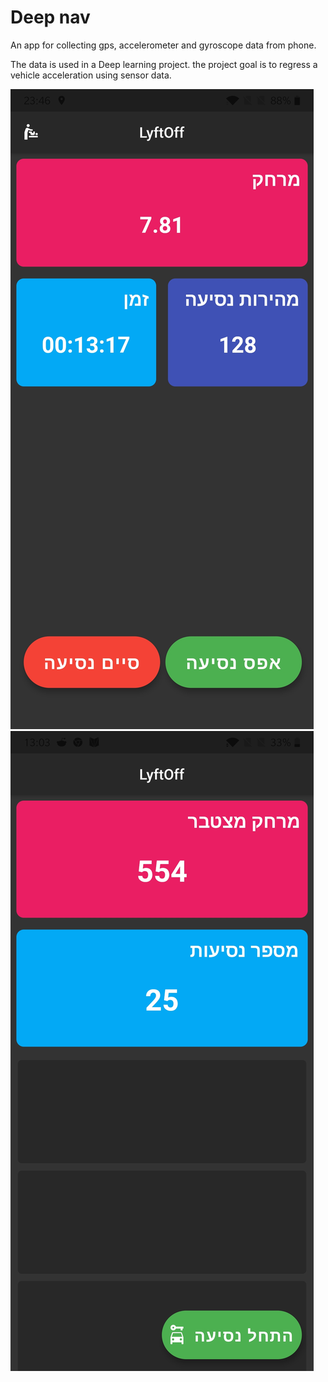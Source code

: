 # Deep nav

An app for collecting gps, accelerometer and gyroscope data from phone.  

The data is used in a Deep learning project. the project goal is to regress a vehicle acceleration
using sensor data.


![](./main.jpg)
![](./drive.jpg)
